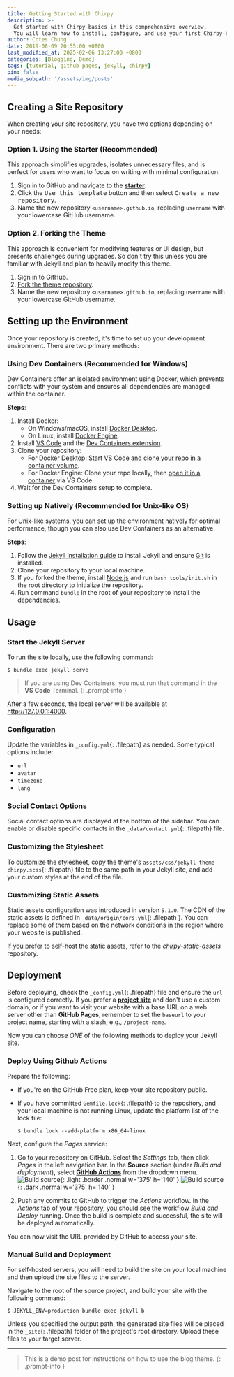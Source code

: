 ```yaml
---
title: Getting Started with Chirpy
description: >-
  Get started with Chirpy basics in this comprehensive overview.
  You will learn how to install, configure, and use your first Chirpy-based website, as well as deploy it to a web server.
author: Cotes Chung
date: 2019-08-09 20:55:00 +0800
last_modified_at: 2025-02-06 13:27:00 +0800
categories: [Blogging, Demo]
tags: [tutorial, github-pages, jekyll, chirpy]
pin: false
media_subpath: '/assets/img/posts'
---
```


## Creating a Site Repository

When creating your site repository, you have two options depending on your needs:

### Option 1. Using the Starter (Recommended)

This approach simplifies upgrades, isolates unnecessary files, and is perfect for users who want to focus on writing with minimal configuration.

1. Sign in to GitHub and navigate to the [**starter**][starter].
2. Click the <kbd>Use this template</kbd> button and then select <kbd>Create a new repository</kbd>.
3. Name the new repository `<username>.github.io`, replacing `username` with your lowercase GitHub username.

### Option 2. Forking the Theme

This approach is convenient for modifying features or UI design, but presents challenges during upgrades. So don't try this unless you are familiar with Jekyll and plan to heavily modify this theme.

1. Sign in to GitHub.
2. [Fork the theme repository](https://github.com/cotes2020/jekyll-theme-chirpy/fork).
3. Name the new repository `<username>.github.io`, replacing `username` with your lowercase GitHub username.

## Setting up the Environment

Once your repository is created, it's time to set up your development environment. There are two primary methods:

### Using Dev Containers (Recommended for Windows)

Dev Containers offer an isolated environment using Docker, which prevents conflicts with your system and ensures all dependencies are managed within the container.

**Steps**:

1. Install Docker:
   - On Windows/macOS, install [Docker Desktop][docker-desktop].
   - On Linux, install [Docker Engine][docker-engine].
2. Install [VS Code][vscode] and the [Dev Containers extension][dev-containers].
3. Clone your repository:
   - For Docker Desktop: Start VS Code and [clone your repo in a container volume][dc-clone-in-vol].
   - For Docker Engine: Clone your repo locally, then [open it in a container][dc-open-in-container] via VS Code.
4. Wait for the Dev Containers setup to complete.

### Setting up Natively (Recommended for Unix-like OS)

For Unix-like systems, you can set up the environment natively for optimal performance, though you can also use Dev Containers as an alternative.

**Steps**:

1. Follow the [Jekyll installation guide](https://jekyllrb.com/docs/installation/) to install Jekyll and ensure [Git](https://git-scm.com/) is installed.
2. Clone your repository to your local machine.
3. If you forked the theme, install [Node.js][nodejs] and run `bash tools/init.sh` in the root directory to initialize the repository.
4. Run command `bundle` in the root of your repository to install the dependencies.

## Usage

### Start the Jekyll Server

To run the site locally, use the following command:

```terminal
$ bundle exec jekyll serve
```

> If you are using Dev Containers, you must run that command in the **VS Code** Terminal.
{: .prompt-info }

After a few seconds, the local server will be available at <http://127.0.0.1:4000>.

### Configuration

Update the variables in `_config.yml`{: .filepath} as needed. Some typical options include:

- `url`
- `avatar`
- `timezone`
- `lang`

### Social Contact Options

Social contact options are displayed at the bottom of the sidebar. You can enable or disable specific contacts in the `_data/contact.yml`{: .filepath} file.

### Customizing the Stylesheet

To customize the stylesheet, copy the theme's `assets/css/jekyll-theme-chirpy.scss`{: .filepath} file to the same path in your Jekyll site, and add your custom styles at the end of the file.

### Customizing Static Assets

Static assets configuration was introduced in version `5.1.0`. The CDN of the static assets is defined in `_data/origin/cors.yml`{: .filepath }. You can replace some of them based on the network conditions in the region where your website is published.

If you prefer to self-host the static assets, refer to the [_chirpy-static-assets_](https://github.com/cotes2020/chirpy-static-assets#readme) repository.

## Deployment

Before deploying, check the `_config.yml`{: .filepath} file and ensure the `url` is configured correctly. If you prefer a [**project site**](https://help.github.com/en/github/working-with-github-pages/about-github-pages#types-of-github-pages-sites) and don't use a custom domain, or if you want to visit your website with a base URL on a web server other than **GitHub Pages**, remember to set the `baseurl` to your project name, starting with a slash, e.g., `/project-name`.

Now you can choose _ONE_ of the following methods to deploy your Jekyll site.

### Deploy Using Github Actions

Prepare the following:

- If you're on the GitHub Free plan, keep your site repository public.
- If you have committed `Gemfile.lock`{: .filepath} to the repository, and your local machine is not running Linux, update the platform list of the lock file:

  ```console
  $ bundle lock --add-platform x86_64-linux
  ```

Next, configure the _Pages_ service:

1. Go to your repository on GitHub. Select the _Settings_ tab, then click _Pages_ in the left navigation bar. In the **Source** section (under _Build and deployment_), select [**GitHub Actions**][pages-workflow-src] from the dropdown menu.  
   ![Build source](tutorial_pages-source-light.png){: .light .border .normal w='375' h='140' }
   ![Build source](tutorial_pages-source-dark.png){: .dark .normal w='375' h='140' }

2. Push any commits to GitHub to trigger the _Actions_ workflow. In the _Actions_ tab of your repository, you should see the workflow _Build and Deploy_ running. Once the build is complete and successful, the site will be deployed automatically.

You can now visit the URL provided by GitHub to access your site.

### Manual Build and Deployment

For self-hosted servers, you will need to build the site on your local machine and then upload the site files to the server.

Navigate to the root of the source project, and build your site with the following command:

```console
$ JEKYLL_ENV=production bundle exec jekyll b
```

Unless you specified the output path, the generated site files will be placed in the `_site`{: .filepath} folder of the project's root directory. Upload these files to your target server.

[nodejs]: https://nodejs.org/
[starter]: https://github.com/cotes2020/chirpy-starter
[pages-workflow-src]: https://docs.github.com/en/pages/getting-started-with-github-pages/configuring-a-publishing-source-for-your-github-pages-site#publishing-with-a-custom-github-actions-workflow
[docker-desktop]: https://www.docker.com/products/docker-desktop/
[docker-engine]: https://docs.docker.com/engine/install/
[vscode]: https://code.visualstudio.com/
[dev-containers]: https://marketplace.visualstudio.com/items?itemName=ms-vscode-remote.remote-containers
[dc-clone-in-vol]: https://code.visualstudio.com/docs/devcontainers/containers#_quick-start-open-a-git-repository-or-github-pr-in-an-isolated-container-volume
[dc-open-in-container]: https://code.visualstudio.com/docs/devcontainers/containers#_quick-start-open-an-existing-folder-in-a-container

---

> This is a demo post for instructions on how to use the blog theme.
{: .prompt-info }